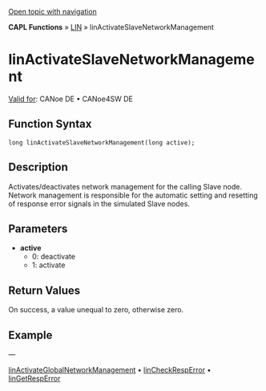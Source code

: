 [Open topic with navigation](../../../../../CANoeDEFamily.htm#Topics/CAPLFunctions/LIN/Functions/CAPLfunctionLINActivateSlaveNetworkManagement.md)

**CAPL Functions** » [LIN](../CAPLfunctionsLINOverview.md) » linActivateSlaveNetworkManagement

# linActivateSlaveNetworkManagement

[Valid for](../../../Shared/FeatureAvailability.md): CANoe DE • CANoe4SW DE

## Function Syntax

```plaintext
long linActivateSlaveNetworkManagement(long active);
```

## Description

Activates/deactivates network management for the calling Slave node. Network management is responsible for the automatic setting and resetting of response error signals in the simulated Slave nodes.

## Parameters

- **active**
  - 0: deactivate
  - 1: activate

## Return Values

On success, a value unequal to zero, otherwise zero.

## Example

—

[linActivateGlobalNetworkManagement](CAPLfunctionLINActivateGlobalNetworkManagement.md) • [linCheckRespError](CAPLfunctionLINCheckRespError.md) • [linGetRespError](CAPLfunctionLINGetRespError.md)
